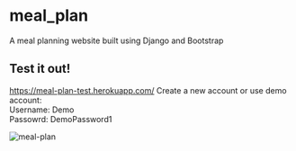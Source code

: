 # meal_plan
A meal planning website built using Django and Bootstrap

## Test it out!  
https://meal-plan-test.herokuapp.com/
Create a new account or use demo account:  
 Username: Demo  
 Passowrd: DemoPassword1  

![meal-plan](https://user-images.githubusercontent.com/65393091/196027492-59f6faf0-5ccf-4c49-b7b8-33c4bb37fc50.png)
